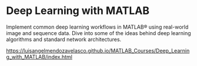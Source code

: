 # Deep Learning with MATLAB
Implement common deep learning workflows in MATLAB® using real-world image and sequence data. Dive into some of the ideas behind deep learning algorithms and standard network architectures.

https://luisangelmendozavelasco.github.io/MATLAB_Courses/Deep_Learning_with_MATLAB/index.html